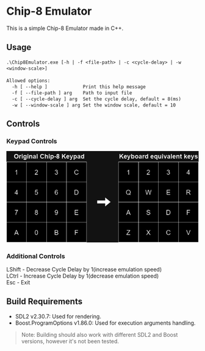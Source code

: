 # Chip-8 Emulator
This is a simple Chip-8 Emulator made in C++.
## Usage
```
.\Chip8Emulator.exe [-h | -f <file-path> | -c <cycle-delay> | -w <window-scale>]

Allowed options:
  -h [ --help ]             Print this help message
  -f [ --file-path ] arg    Path to input file
  -c [ --cycle-delay ] arg  Set the cycle delay, default = 8(ms)
  -w [ --window-scale ] arg Set the window scale, default = 10
```
## Controls
### Keypad Controls
![alt text](https://github.com/Natan822/chip8-emulator/blob/2558f9950dc3bdde3e4b0aca0a39ef2190108c0e/images/keypad.jpg)

### Additional Controls
LShift - Decrease Cycle Delay by 1(increase emulation speed)  
LCtrl - Increase Cycle Delay by 1(decrease emulation speed)  
Esc - Exit

## Build Requirements
- SDL2 v2.30.7: Used for rendering.
- Boost.ProgramOptions v1.86.0: Used for execution arguments handling.
> Note: Building should also work with different SDL2 and Boost versions, however it's not been tested.
